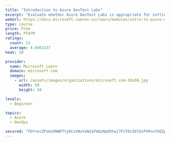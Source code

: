 ```yaml
---
title: "Introduction to Azure DevTest Labs"
excerpt: "Evaluate whether Azure DevTest Labs is appropriate for setting up virtual machine environments for your team."
webUrl: https://docs.microsoft.com/en-us/learn/modules/intro-to-azure-devtest-labs/
type: course
price: Free
length: PT47M
ratings:
  count: 13
  average: 4.8461537
heat: 50

provider:
  name: Microsoft Learn
  domain: microsoft.com
  images:
    - url: /assets/images/organizations/microsoft.com-50x50.jpg
      width: 50
      height: 50

levels:
  - Beginner

topics:
  - Azure
  - DevOps

secured: "FGY+ecZPvmJ4NWPftyDCxVNsVaN2aFmQzNpDOtwj7PzT0zI8lOcPtR+u7XQZp7yGE+SKjRpdSIAjzEC7ACG/z4jw1B4G/l6/whcU4YWYdyO6Yc04bO2/cin6A6uqKhkGDRVm31INPrr8iNB6Rah6iV+0IU8Paz6GmLRCSDNkAW7pkL0xdYz1aFjCTTqnBszbJdZJr2sSeUk0LqxUyE33OM49kg9yAT2MwaFtzbMWh5qs9N6OPJ59fGzx2mbInwnL4r7SMe2wBzOdQJ27Pxyik1yDhGpJ9e7y82dtpz2qvtwKmpDm4TH7eL31JxVYT88X02hD1UgetNxI1Lr8ig7Cyog6x+Ofax9/zIQetzMCvqIbhd6kRqw9//HYtsHrioYPUvDw1ceh5xOOEhnERWKkL+sT/dC7gbxiievcdqhdCDc=;ptyI0WRjWWdajkYEfEjcAg=="
---
```


